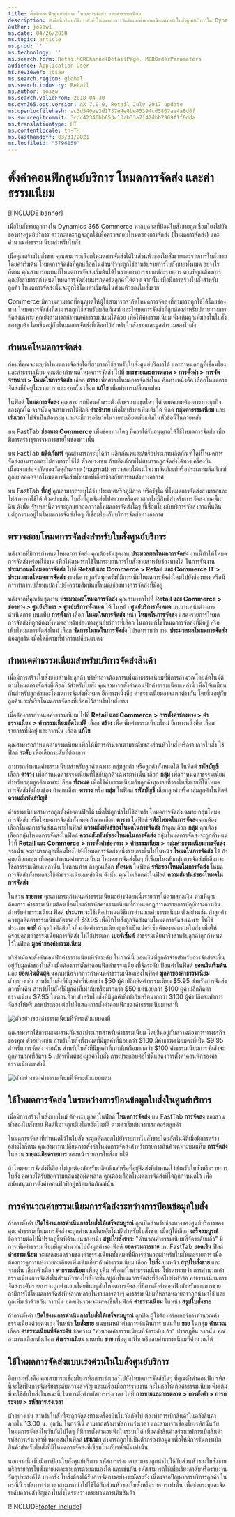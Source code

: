 ```yaml
---
title: ตั้งค่าคอนฟิกศูนย์บริการ โหมดการจัดส่ง และค่าธรรมเนียม
description: หัวข้อนี้อธิบายวิธีการตั้งค่าโหมดของการจัดส่งและค่าธรรมเนียมสำหรับใบสั่งศูนย์บริการใน Dynamics 365 Commerce
author: josaw1
ms.date: 04/26/2018
ms.topic: article
ms.prod: ''
ms.technology: ''
ms.search.form: RetailMCRChannelDetailPage, MCROrderParameters
audience: Application User
ms.reviewer: josaw
ms.search.region: global
ms.search.industry: Retail
ms.author: josaw
ms.search.validFrom: 2018-04-30
ms.dyn365.ops.version: AX 7.0.0, Retail July 2017 update
ms.openlocfilehash: ac3d540ee3d1737e4e8be45394cd5807ae4a8d6f
ms.sourcegitcommit: 3cdc42346bb653c13ab33a7142dbb7969f1f6dda
ms.translationtype: HT
ms.contentlocale: th-TH
ms.lasthandoff: 03/31/2021
ms.locfileid: "5796159"
---
```

# <a name="configure-call-center-delivery-modes-and-charges"></a>ตั้งค่าคอนฟิกศูนย์บริการ โหมดการจัดส่ง และค่าธรรมเนียม

[!INCLUDE [banner](includes/banner.md)]

เมื่อใบสั่งขายถูกวางใน Dynamics 365 Commerce หากบุคคลที่ป้อนใบสั่งขายถูกเชื่อมโยงไปยังช่องทางศูนย์บริการ ตรรกะและกฎจะถูกใช้เพื่อตรวจสอบโหมดของการจัดส่ง (โหมดการจัดส่ง) และคำนวณค่าธรรมเนียมสำหรับใบสั่ง

เมื่อคุณสร้างใบสั่งขาย คุณสามารถเลือกโหมดการจัดส่งได้ในส่วนหัวของใบสั่งขายและรายการใบสั่งขาย โดยค่าเริ่มต้น โหมดการจัดส่งที่คุณเลือกในส่วนหัวจะถูกใช้สำหรับรายการใบสั่งขายทั้งหมด อย่างไรก็ตาม คุณสามารถแทนที่โหมดการจัดส่งเริ่มต้นได้ในรายการการขายแต่ละรายการ ตามที่คุณต้องการ คุณยังสามารถกำหนดโหมดการจัดส่งบนเรกคอร์ดลูกค้าได้ด้วย จากนั้น เมื่อมีการสร้างใบสั่งสำหรับลูกค้า โหมดการจัดส่งนั้นจะถูกใช้โดยค่าเริ่มต้นในส่วนหัวของใบสั่งขาย

Commerce มีความสามารถที่อนุญาตให้ผู้ใช้สามารถจำกัดโหมดการจัดส่งที่สามารถถูกใช้ได้โดยช่องทาง โหมดการจัดส่งที่สามารถถูกใช้สำหรับผลิตภัณฑ์ และโหมดการจัดส่งที่ถูกต้องสำหรับปลายทางการจัดส่งเฉพาะ คุณยังสามารถกำหนดค่าธรรมเนียมได้ด้วย เพื่อให้ค่าธรรมเนียมเพิ่มเติมถูกเพิ่มลงในใบสั่งของลูกค้า โดยขึ้นอยู่กับโหมดการจัดส่งที่เลือกไว้สำหรับใบสั่งขายและมูลค่ารวมของใบสั่ง

## <a name="define-delivery-modes"></a>กำหนดโหมดการจัดส่ง

ก่อนที่คุณจะระบุว่าโหมดการจัดส่งใดที่สามารถใช้สำหรับใบสั่งศูนย์บริการได้ และกำหนดกฎที่เชื่อมโยงและค่าธรรมเนียม คุณต้องกำหนดโหมดการจัดส่ง ไปที่ **การขายและการตลาด \> การตั้งค่า \> การจัดจำหน่าย \> โหมดในการจัดส่ง** เลือก **สร้าง** เพื่อสร้างโหมดการจัดส่งใหม่  อีกทางหนึ่งคือ เลือกโหมดการจัดส่งที่มีอยู่ในรายการ และจากนั้น เลือก **แก้ไข** เพื่อทำการเปลี่ยนแปลง

ในฟิลด์ **โหมดการจัดส่ง** คุณสามารถป้อนอักขระตัวอักษรแบบชุดใดๆ ได้ ตามความต้องการทางธุรกิจของคุณได้ จากนั้นคุณสามารถใช้ฟิลด์ **คำอธิบาย** เพื่อให้บริบทเพิ่มเติมได้ ฟิลด์ **กลุ่มค่าธรรมเนียม** และ **เร่งเวลา** ไม่จำเป็นต้องระบุ และจะมีการอธิบายในรายละเอียดเพิ่มเติมในหัวข้อนี้ในภายหลัง

บน FastTab **ช่องทาง Commerce** เพิ่มช่องทางใดๆ ที่ควรได้รับอนุญาตให้ใช้โหมดการจัดส่ง เมื่อมีการสร้างธุรกรรมการขายในช่องทางนั้น

บน FastTab **ผลิตภัณฑ์** คุณสามารถระบุได้ว่า ผลิตภัณฑ์และ/หรือประเภทผลิตภัณฑ์ใดที่โหมดการจัดส่งสามารถและไม่สามารถใช้ได้ ตัวอย่างเช่น ถ้าผลิตภัณฑ์ไม่สามารถถูกจัดส่งได้ทางเครื่องบิน เนื่องจากข้อจำกัดของวัสดุอันตราย (hazmat) ตรวจสอบให้แน่ใจว่าผลิตภัณฑ์หรือประเภทผลิตภัณฑ์ถูกแยกออกจากโหมดการจัดส่งทั้งหมดที่เกี่ยวข้องกับการขนส่งทางอากาศ

บน FastTab **ที่อยู่** คุณสามารถระบุได้ว่า ประเทศหรือภูมิภาค หรือรัฐใด ที่โหมดการจัดส่งสามารถและไม่สามารถใช้ได้ ตัวอย่างเช่น ใบสั่งที่ถูกจัดส่งไปฮาวายหรืออลาสกาไม่มีสิทธิ์สำหรับการจัดส่งภาคพื้นดิน ดังนั้น รัฐเหล่านี้ควรจะถูกแยกออกจากโหมดการจัดส่งใดๆ ที่เชื่อมโยงกับบริการจัดส่งภาคพื้นดิน แต่ถูกรวมอยู่ในโหมดการจัดส่งใดๆ ที่เชื่อมโยงกับบริการจัดส่งทางอากาศ

## <a name="validate-delivery-modes-for-a-call-center-order"></a>ตรวจสอบโหมดการจัดส่งสำหรับใบสั่งศูนย์บริการ

หลังจากที่มีการกำหนดโหมดการจัดส่ง คุณต้องรันชุดงาน **ประมวลผลโหมดการจัดส่ง** งานนี้ทำให้โหมดการจัดส่งพร้อมใช้งาน เพื่อให้สามารถใช้ในกระบวนการใบสั่งขายสำหรับช่องทางได้ ในการรันงาน **ประมวลผลโหมดการจัดส่ง** ไปที่ **Retail และ Commerce \> Retail และ Commerce IT \> ประมวลผลโหมดการจัดส่ง** งานนี้ควรถูกรันทุกครั้งที่มีการเพิ่มโหมดการจัดส่งใหม่ไปยังช่องทาง หรือมีการทำการเปลี่ยนแปลงไปยังความสัมพันธ์โหมด/ช่องทางการจัดส่งที่มีอยู่

หลังจากที่คุณรันชุดงาน **ประมวลผลโหมดการจัดส่ง** คุณสามารถไปที่ **Retail และ Commerce \> ช่องทาง \> ศูนย์บริการ \> ศูนย์บริการทั้งหมด** ได้ ในหน้า **ศูนย์บริการทั้งหมด** บนบานหน้าต่างการดำเนินการ บนแท็บ **การตั้งค่า** เลือก **โหมดในการจัดส่ง** หน้า **โหมดในการจัดส่ง** แสดงรายการโหมดการจัดส่งที่ถูกต้องทั้งหมดสำหรับช่องทางศูนย์บริการที่เลือก ในการแก้ไขโหมดการจัดส่งที่มีอยู่ หรือเพิ่มโหมดการจัดส่งใหม่ เลือก **จัดการโหมดในการจัดส่ง** โปรดทราบว่า งาน **ประมวลผลโหมดการจัดส่ง** ต้องถูกรัน เมื่อใดก็ตามที่ทำการเปลี่ยนแปลง

## <a name="define-charges-for-delivery-services"></a>กำหนดค่าธรรมเนียมสำหรับบริการจัดส่งสินค้า

เมื่อมีการสร้างใบสั่งขายสำหรับลูกค้า บริษัทอาจต้องการเพิ่มค่าธรรมเนียมที่มีการคำนวณโดยอัตโนมัติตามโหมดการจัดส่งที่เลือกไว้สำหรับใบสั่ง คุณสามารถตั้งค่าคอนฟิกค่าธรรมเนียมเหล่านี้ เพื่อให้เหมือนกันสำหรับลูกค้าและโหมดการจัดส่งทั้งหมด อีกทางหนึ่งคือ ค่าธรรมเนียมอาจแตกต่างกัน โดยขึ้นอยู่กับลูกค้าและ/หรือโหมดการจัดส่งที่เลือกไว้สำหรับใบสั่งขาย

เมื่อต้องการกำหนดค่าธรรมเนียม ไปที่ **Retail และ Commerce \> การตั้งค่าช่องทาง \> ค่าธรรมเนียม \> ค่าธรรมเนียมอัตโนมัติ** เลือก **สร้าง** เพื่อเพิ่มค่าธรรมเนียมใหม่ อีกทางหนึ่งคือ เลือกรายการที่มีอยู่ และจากนั้น เลือก **แก้ไข**

คุณสามารถกำหนดค่าธรรมเนียม เพื่อให้มีการคำนวณตามระดับของส่วนหัวใบสั่งหรือรายการใบสั่ง ใช้ฟิลด์ **ระดับ** เพื่อเลือกระดับที่ต้องการ

สามารถกำหนดค่าธรรมเนียมสำหรับลูกค้าเฉพาะ กลุ่มลูกค้า หรือลูกค้าทั้งหมดได้ ในฟิลด์ **รหัสบัญชี** เลือก **ตาราง** เพื่อกำหนดค่าธรรมเนียมที่ใช้กับลูกค้าเฉพาะเท่านั้น เลือก **กลุ่ม** เพื่อกำหนดค่าธรรมเนียมสำหรับกลุ่มลูกค้าเฉพาะ เลือก **ทั้งหมด** เพื่อใช้ค่าธรรมเนียมกับลูกค้าทุกรายที่วางใบสั่งขายที่ใช้โหมดการจัดส่งที่เกี่ยวข้อง ถ้าคุณเลือก **ตาราง** หรือ **กลุ่ม** ในฟิลด์ **รหัสบัญชี** เลือกลูกค้าหรือกลุ่มลูกค้าในฟิลด์ **ความสัมพันธ์บัญชี**

ค่าธรรมเนียมสามารถถูกตั้งค่าคอนฟิกได้ เพื่อให้ถูกนำไปใช้สำหรับโหมดการจัดส่งเฉพาะ กลุ่มโหมดการจัดส่ง หรือโหมดการจัดส่งทั้งหมด ถ้าคุณเลือก **ตาราง** ในฟิลด์ **รหัสโหมดในการจัดส่ง** คุณต้องเลือกโหมดการจัดส่งเฉพาะในฟิลด์ **ความสัมพันธ์ของโหมดในการจัดส่ง** ถ้าคุณเลือก **กลุ่ม** คุณต้องเลือกกลุ่มโหมดการจัดส่งในฟิลด์ **ความสัมพันธ์ของโหมดในการจัดส่ง** กลุ่มโหมดการจัดส่งจะถูกกำหนดไว้ที่ **Retail และ Commerce \> การตั้งค่าช่องทาง \> ค่าธรรมเนียม \> กลุ่มค่าธรรมเนียมการจัดส่ง** จากนั้น จะสามารถถูกเชื่อมโยงไปยังโหมดการจัดส่งหนึ่งรายการขึ้นไปในหน้า **โหมดในการจัดส่ง** ได้ ถ้าคุณเลือกกลุ่ม เมื่อคุณกำหนดค่าธรรมเนียม โหมดการจัดส่งใดๆ ที่เชื่อมโยงกับกลุ่มการจัดส่งที่เลือกจะใช้ค่าธรรมเนียมเหล่านั้น ในตอนท้าย ถ้าคุณเลือก **ทั้งหมด** ในฟิลด์ **รหัสของโหมดในการจัดส่ง** โหมดการจัดส่งทั้งหมดจะใช้ค่าธรรมเนียมเหล่านั้น ดังนั้น คุณไม่เลือกค่าในฟิลด์ **ความสัมพันธ์ของโหมดในการจัดส่ง**

ในส่วน **รายการ** คุณสามารถกำหนดค่าธรรมเนียมอย่างน้อยหนึ่งรายการได้ตามสกุลเงิน ตามที่คุณต้องการ ค่าธรรมเนียมต้องเชื่อมโยงกับรหัสค่าธรรมเนียมที่กำหนดกฎการลงรายการบัญชีทางการเงินสำหรับค่าธรรมเนียม ฟิลด์ **ประเภท** จะใช้เพื่อกำหนดวิธีการคำนวณค่าธรรมเนียม ตัวอย่างเช่น ถ้าลูกค้าควรถูกคิดค่าธรรมเนียมอัตราคงที่ $9.95 เพื่อให้ใบสั่งถูกจัดส่งตามโหมดการจัดส่งเฉพาะ ให้ใช้ประเภท **คงที่** ถ้าธุรกิจตัดสินใจที่จะคิดค่าธรรมเนียมลูกค้าเป็นเปอร์เซ็นต์ของยอดรวมใบสั่ง เพื่อให้ครอบคลุมค่าธรรมเนียมการจัดส่ง ให้ใช้ประเภท **เปอร์เซ็นต์** ค่าธรรมเนียมจริงสำหรับลูกค้าถูกกำหนดไว้ในฟิลด์ **มูลค่าของค่าธรรมเนียม**

บริษัทมักจะตั้งค่าคอนฟิกค่าธรรมเนียมที่จัดระดับ ในกรณีนี้ ยอดเงินที่ลูกค้าจ่ายสำหรับการจัดส่งจะขึ้นอยู่กับมูลค่าของใบสั่ง เมื่อต้องการตั้งค่าคอนฟิกค่าธรรมเนียมที่จัดระดับ ป้อนค่าในฟิลด์ **ยอดเงินเริ่มต้น** และ **ยอดเงินสิ้นสุด** นอกเหนือจากการกำหนดค่าธรรมเนียมเองในฟิลด์ **มูลค่าของค่าธรรมเนียม** ตัวอย่างเช่น สำหรับใบสั่งที่มีมูลค่าที่น้อยกว่า $50 ผู้ค้าปลีกคิดค่าธรรมเนียม $5.95 สำหรับการจัดส่งภาคพื้นดิน สำหรับใบสั่งที่มีมูลค่าที่เท่ากับหรือมากกว่า $50 แต่น้อยกว่า $100 ผู้ค้าปลีกคิดค่าธรรมเนียม $7.95 ในตอนท้าย สำหรับใบสั่งที่มีมูลค่าที่เท่ากับหรือมากกว่า $100 ผู้ค้าปลีกจะทำการจัดส่งให้ฟรี ภาพประกอบต่อไปนี้แสดงการตั้งค่าคอนฟิกของค่าธรรมเนียมเหล่านี้

![ตัวอย่างของค่าธรรมเนียมที่จัดระดับแบบคงที่](media/fixedtieredcharges.png)

คุณสามารถใช้การผสมผสานกันของประเภทสำหรับค่าธรรมเนียม โดยขึ้นอยู่กับความต้องการทางธุรกิจของคุณ ตัวอย่างเช่น สำหรับใบสั่งทั้งหมดที่มีมูลค่าที่น้อยกว่า $100 มีค่าธรรมเนียมคงที่เป็น $9.95 สำหรับการจัดส่ง จากนั้น สำหรับใบสั่งที่มีมูลค่าที่เท่ากับหรือมากกว่า $100 ค่าธรรมเนียมการจัดส่งจะถูกคำนวณที่อัตรา 5 เปอร์เซ็นต์ของมูลค่าใบสั่ง ภาพประกอบต่อไปนี้แสดงการตั้งค่าคอนฟิกของค่าธรรมเนียมเหล่านี้

![ตัวอย่างของค่าธรรมเนียมที่จัดระดับแบบผสม](media/mixedtieredcharges.png)

## <a name="apply-delivery-modes-during-order-entry-in-a-call-center"></a>ใช้โหมดการจัดส่ง ในระหว่างการป้อนข้อมูลใบสั่งในศูนย์บริการ

เมื่อมีการสร้างใบสั่งขายใหม่ ต้องระบุมูลค่าในฟิลด์ **โหมดการจัดส่ง** บน FastTab **การจัดส่ง** ของส่วนหัวของใบสั่งขาย ฟิลด์นี้อาจถูกเติมโดยอัตโนมัติ ตามค่าเริ่มต้นจากเรกคอร์ดลูกค้า

โหมดการจัดส่งที่กำหนดไว้ในใบสั่ง จะถูกคัดลอกไปยังรายการใบสั่งขายโดยอัตโนมัติเมื่อมีการสร้าง อย่างไรก็ตาม คุณสามารถเปลี่ยนการตั้งค่าโหมดการจัดส่งสำหรับรายการสินค้าเฉพาะบนแท็บ **การจัดส่ง** ในส่วน **รายละเอียดรายการ** ของหน้ารายการใบสั่งขายได้

ถ้าโหมดการจัดส่งที่เลือกไม่ถูกต้องสำหรับผลิตภัณฑ์หรือที่อยู่จัดส่งที่กำหนดไว้สำหรับใบสั่งหรือรายการใบสั่ง คุณจะได้รับข้อความแสดงข้อผิดพลาด คุณต้องเลือกโหมดการจัดส่งที่ได้ถูกกำหนดไว้ เพื่อสนับสนุนการตั้งค่าคอนฟิกที่อยู่หรือผลิตภัณฑ์นั้น

## <a name="calculation-of-delivery-charges-during-entry-of-order"></a>การคำนวณค่าธรรมเนียมการจัดส่งระหว่างการป้อนข้อมูลใบสั่ง

ถ้าการตั้งค่า **เปิดใช้งานการดำเนินการใบสั่งให้เสร็จสมบูรณ์** ถูกเปิดสำหรับช่องทางของศูนย์บริการของคุณ ค่าธรรมเนียมการจัดส่งจะถูกคำนวณโดยอัตโนมัติสำหรับใบสั่งขาย เมื่อผู้ใช้เลือก **เสร็จสมบูรณ์** ข้อความต่อไปนี้ปรากฏขึ้นที่ด้านบนของหน้า **สรุปใบสั่งขาย**: "คำนวณค่าธรรมเนียมที่จัดระดับแล้ว" มีการเพิ่มค่าธรรมเนียมที่ถูกคำนวณไปยังมูลค่าของฟิลด์ **ยอดรวมการขาย** บน FastTab **ยอดเงิน** ฟิลด์ **ค่าธรรมเนียม** จะแสดงยอดรวมของค่าธรรมเนียมทั้งหมดที่มีการคำนวณสำหรับใบสั่งและรายการ เมื่อต้องการดูการแบ่งรายละเอียดเพิ่มเติมเกี่ยวกับค่าธรรมเนียม เลือก **ใบสั่ง** บนหน้า **สรุปใบสั่งขาย** และจากนั้น เลือกตัวเลือก **ค่าธรรมเนียม** เพื่อดู เพิ่ม หรือแก้ไขค่าธรรมเนียม โปรดทราบว่า การคำนวณค่าธรรมเนียมการจัดส่งในส่วนหัวของใบสั่งจะขึ้นอยู่กับโหมดการจัดส่งที่ลิงค์ไปยังหัวข้อ ค่าธรรมเนียมการจัดส่งระดับรายการจะถูกคำนวณโดยขึ้นอยู่กับโหมดการจัดส่งที่มีการตั้งค่าคอนฟิกสำหรับรายการขาย ถ้ามีการใช้โหมดการจัดส่งที่หลากหลายในรายการต่างๆ ค่าธรรมเนียมที่หลากหลายอาจถูกนำมาใช้ และถูกเพิ่มเข้าด้วยกัน จากนั้น ยอดเงินรวมจะแสดงขึ้นในฟิลด์ **ค่าธรรมเนียม** ในหน้า **สรุปใบสั่งขาย**

ถ้าการตั้งค่า **เปิดใช้งานการดำเนินการใบสั่งให้เสร็จสมบูรณ์** ถูกปิด ผู้ใช้ต้องทริกเกอร์การคำนวณค่าธรรมเนียมด้วยตนเอง ในหน้า **ใบสั่งขาย** บนบานหน้าต่างการดำเนินการ บนแท็บ **ขาย** ในกลุ่ม **คำนวณ** เลือก **ค่าธรรมเนียมที่จัดระดับ** ข้อความ "คำนวณค่าธรรมเนียมที่จัดระดับแล้ว" ปรากฏขึ้น จากนั้น คุณสามารถเลือกตัวเลือก **ค่าธรรมเนียม** บนแท็บ **ขาย** เพื่อดู แก้ไข หรือลบค่าธรรมเนียมที่คำนวณได้

## <a name="use-expedited-delivery-modes-on-call-center-orders"></a>ใช้โหมดการจัดส่งแบบเร่งด่วนในใบสั่งศูนย์บริการ

อีกทางหนึ่งคือ คุณสามารถเชื่อมโยงรหัสการเร่งเวลาไปยังโหมดการจัดส่งใดๆ ที่คุณตั้งค่าคอนฟิก รหัสนี้จะใช้เป็นการจัดเรียงระดับความสำคัญ และเครื่องมือการรายงาน จะไม่ก่อให้เกิดค่าธรรมเนียมเพิ่มเติมที่จะใช้กับใบสั่งในขณะนี้ ในการตั้งค่ารหัสการเร่งเวลา ไปที่ **การขายและการตลาด \> การตั้งค่า \> การกระจาย \> รหัสการเร่งเวลา**

ตัวอย่างเช่น สำหรับใบสั่งที่จะถูกจัดส่งทางเครื่องบินในวันถัดไป ต้องทำการเบิกสินค้าในคลังสินค้าภายใน 13.00 น. ทุกวัน ในกรณีนี้ สามารถสร้างรหัสการเร่งเวลา และสามารถเชื่อมโยงรหัสนั้นกับโหมดการจัดส่งในวันถัดไปใดๆ ที่มีการตั้งค่าคอนฟิกในระบบได้ เมื่อคลังสินค้าสร้างเวฟการเบิกสินค้า รหัสการเร่งเวลาที่เหมาะสมในฟิลด์ **เร่งเวลา** สามารถถูกใช้เป็นตัวกรองข้อมูล เพื่อให้มีการรันการเบิกสินค้าสำหรับใบสั่งที่มีโหมดการจัดส่งที่เชื่อมโยงกับรหัสนั้นเท่านั้น

นอกจากนี้ เมื่อมีการป้อนใบสั่งศูนย์บริการ รหัสการเร่งเวลาสามารถถูกนำไปใช้กับส่วนหัวของใบสั่งขาย หรือรายการใบสั่งขายแต่ละรายการด้วยตนเองได้ และเช่นกัน รหัสสามารถใช้เพื่อเรียงลำดับหรือรายงานวัตถุประสงค์ได้ บางครั้ง ใบสั่งต้องได้รับการจัดการอย่างระมัดระวัง เนื่องจากปัญหาการบริการลูกค้า ในกรณีนี้ รหัสการเร่งเวลาสามารถนำไปใช้ได้กับส่วนหัวของใบสั่งหรือรายการเท่านั้น เพื่อช่วยระบุและจัดระดับความสำคัญของใบสั่งในระหว่างกระบวนการเติมสินค้า


[!INCLUDE[footer-include](../includes/footer-banner.md)]